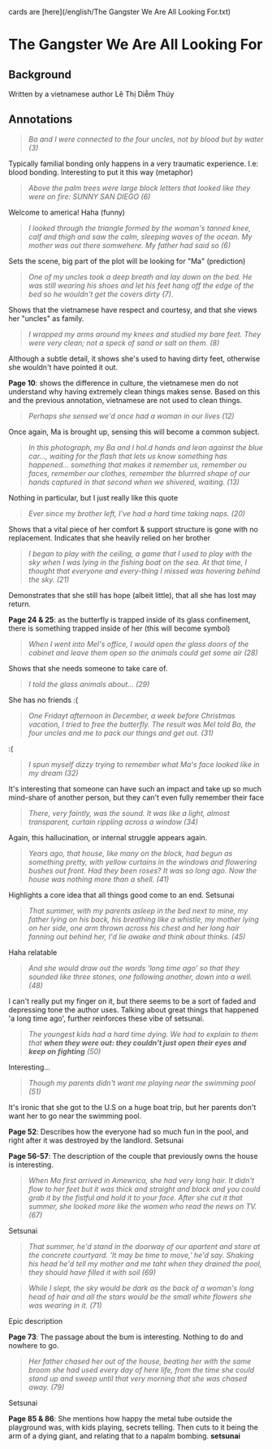 cards are [here](/english/The Gangster We Are All Looking For.txt)
# The Gangster We Are All Looking For

## Background

Written by a vietnamese author Lê Thị Diễm Thúy

## Annotations

> *Ba and I were connected to the four uncles, not by blood but by water (3)*

Typically familial bonding only happens in a very traumatic experience. I.e: blood bonding. Interesting to put it this way (metaphor)




> *Above the palm trees were large block letters that looked like they were on fire: SUNNY SAN DIEGO (6)*

Welcome to america! Haha (funny)




> *I looked through the triangle formed by the woman's tanned knee, calf and thigh and saw the calm, sleeping waves of the ocean. My mother was out there somwehere. My father had said so (6)*

Sets the scene, big part of the plot will be looking for "Ma" (prediction)




> *One of my uncles took a deep breath and lay down on the bed. He was still wearing his shoes and let his feet hang off the edge of the bed so he wouldn't get the covers dirty (7)*.

Shows that the vietnamese have respect and courtesy, and that she views her "uncles" as family.




> *I wrapped my arms around my knees and studied my bare feet. They were very clean; not a speck of sand or salt on them. (8)*

Although a subtle detail, it shows she's used to having dirty feet, otherwise she wouldn't have pointed it out.




**Page 10**: shows the difference in culture, the vietnamese men do not understand why having extremely clean things makes sense. Based on this and the previous annotation, vietnamese are not used to clean things.




> *Perhaps she sensed we'd once had a woman in our lives (12)*

Once again, Ma is brought up, sensing this will become a common subject.




> *In this photograph, my Ba and I hol.d hands and lean against the blue car..., waiting for the flash that lets us know something has happened... something that makes it remember us, remember ou faces, remember our clothes, remember the blurrred shape of our hands captured in that second when we shivered, waiting. (13)*

Nothing in particular, but I just really like this quote




> *Ever since my brother left, I've had a hard time taking naps. (20)*

Shows that a vital piece of her comfort & support structure is gone with no replacement. Indicates that she heavily relied on her brother




> *I began to play with the ceiling, a game that I used to play with the sky when I was lying in the fishing boat on the sea. At that time, I thought that everyone and every-thing I missed was hovering behind the sky. (21)*

Demonstrates that she still has hope (albeit little), that all she has lost may return.




**Page 24 & 25**: as the butterfly is trapped inside of its glass confinement, there is something trapped inside of her (this will become symbol)




> *When I went into Mel's office, I would open the glass doors of the cabinet and leave them open so the animals could get some air (28)*

Shows that she needs someone to take care of. 




> *I told the glass animals about... (29)*

She has no friends :(




> *One Fridayt afternoon in December, a week before Christmas vacation, I tried to free the butterfly. The result was Mel told Ba, the four uncles and me to pack our things and get out. (31)*

:(




> *I spun myself dizzy trying to remember what Ma's face looked like in my dream (32)*

It's interesting that someone can have such an impact and take up so much mind-share of another person, but they can't even fully remember their face




> *There, very faintly, was the sound. It was like a light, almost transparent, curtain rippling across a window (34)*

Again, this hallucination, or internal struggle appears again.




> *Years ago, that house, like many on the block, had begun as something pretty, with yellow curtains in the windows and flowering bushes out front.  Had they been roses? It was so long ago. Now the house was nothing more than a shell. (41)*

Highlights a core idea that all things good come to an end. Setsunai




> *That summer, with my parents asleep in the bed next to mine, my father lying on his back, his breathing like a whistle, my mother lying on her side, one arm thrown across his chest and her long hair fanning out behind her, I'd lie awake and think about thinks. (45)*

Haha relatable




> *And she would draw out the words 'long time ago' so that they sounded like three stones, one following another, down into a well. (48)*

I can't really put my finger on it, but there seems to be a sort of faded and depressing tone the author uses. Talking about great things that happened 'a long time ago', further reinforces these vibe of setsunai.




> *The youngest kids had a hard time dying. We had to explain to them that **when they were out: they couldn't just open their eyes and keep on fighting** (50)*

Interesting...




> *Though my parents didn't want me playing near the swimming pool (51)*

It's ironic that she got to the U.S on a huge boat trip, but her parents don't want her to go near the swimming pool.




**Page 52**: Describes how the everyone had so much fun in the pool, and right after it was destroyed by the landlord. Setsunai




**Page 56-57**: The description of the couple that previously owns the house is interesting.




> *When Ma first arrived in Amewrica, she had very long hair. It didn't flow to her feet but it was thick and straight and black and you could grab it by the fistful and hold it to your face. After she cut it that summer, she looked more like the women who read the news on TV. (67)*

Setsunai




> *That summer, he'd stand in the doorway of our apartent and stare at the concrete courtyard. 'It may be time to move,' he'd say. Shaking his head he'd tell my mother and me taht when they drained the pool, they should have filled it with soil (69)*




> *While I slept, the sky would be dark as the back of a woman's long head of hair and all the stars would be the small white flowers she was wearing in it. (71)*

Epic description




**Page 73**: The passage about the bum is interesting. Nothing to do and nowhere to go.




> *Her father chased her out of the house, beating her with the same broom she had used every day of here life, from the time she could stand up and sweep until that very morning that she was chased away. (79)*

Setsunai




**Page 85 & 86**: She mentions how happy the metal tube outside the playground was, with kids playing, secrets telling. Then cuts to it being the arm of a dying giant, and relating that to a napalm bombing. **setsunai**






